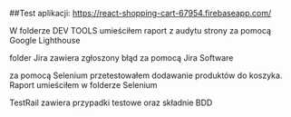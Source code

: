 ##Test aplikacji: https://react-shopping-cart-67954.firebaseapp.com/

W folderze DEV TOOLS umieściłem raport z audytu strony za pomocą Google Lighthouse

folder Jira zawiera zgłoszony błąd za pomocą Jira Software

za pomocą Selenium przetestowałem dodawanie produktów do koszyka. Raport umieściłem w folderze Selenium

TestRail zawiera przypadki testowe oraz składnie BDD

